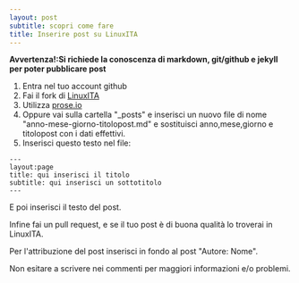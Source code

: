 ```yaml
---
layout: post
subtitle: scopri come fare
title: Inserire post su LinuxITA
---
```


**Avvertenza!:Si richiede la conoscenza di markdown, git/github e jekyll per poter pubblicare post**

1. Entra nel tuo account github
2. Fai il fork di [LinuxITA](https://github.com/linuxita/linuxita.github.io)
3. Utilizza [prose.io](http://prose.io)
4. Oppure vai sulla cartella "_posts" e inserisci un nuovo file di nome "anno-mese-giorno-titolopost.md" e sostituisci anno,mese,giorno e titolopost con i dati effettivi.
5. Inserisci questo testo nel file:

~~~
---
layout:page
title: qui inserisci il titolo
subtitle: qui inserisci un sottotitolo
---

~~~

E poi inserisci il testo del post.

Infine fai un pull request, e se il tuo post è di buona qualità lo troverai in LinuxITA.

Per l'attribuzione del post inserisci in fondo al
post "Autore: Nome".

Non esitare a scrivere nei commenti per maggiori informazioni e/o problemi.
